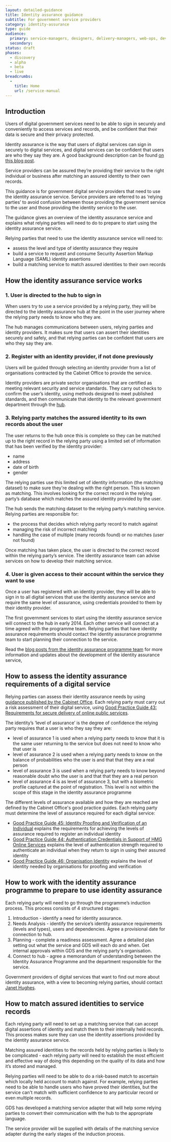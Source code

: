 ```yaml
---
layout: detailed-guidance
title: Identity assurance guidance
subtitle: For government service providers
category: identity-assurance
type: guide
audience:
  primary: service-managers, designers, delivery-managers, web-ops, developers, tech-archs, performance-analysts, user-researchers, qa, content-designers
  secondary:
status: draft
phases:
  - discovery
  - alpha
  - beta
  - live
breadcrumbs:
  -
    title: Home
    url: /service-manual
---
```


## Introduction

Users of digital government services need to be able to sign in securely and conveniently to access services and records, and be confident that their data is secure and their privacy protected.

Identity assurance is the way that users of digital services can sign in securely to digital services, and digital services can be confident that users are who they say they are. A good background description can be found [on this blog post](https://gds.blog.gov.uk/2014/01/23/what-is-identity-assurance/).

Service providers can be assured they’re providing their service to the right individual or business after matching an assured identity to their own records.

This guidance is for government digital service providers that need to use the identity assurance service. Service providers are referred to as ‘relying parties’ to avoid confusion between those providing the government service to the user and those providing the identity service to the user.

The guidance gives an overview of the identity assurance service and explains what relying parties will need to do to prepare to start using the identity assurance service.

Relying parties that need to use the identity assurance service will need to:

- assess the level and type of identity assurance they require
- build a service to request and consume Security Assertion Markup Language (SAML) identity assertions
- build a matching service to match assured identities to their own records

## How the identity assurance service works

### 1. User is directed to the hub to sign in

When users try to use a service provided by a relying party, they will be directed to the identity assurance hub at the point in the user journey where the relying party needs to know who they are.

The hub manages communications between users, relying parties and identity providers. It makes sure that users can assert their identities securely and safely, and that relying parties can be confident that users are who they say they are.

### 2. Register with an identity provider, if not done previously

Users will be guided through selecting an identity provider from a list of organisations contracted by the Cabinet Office to provide the service.

Identity providers are private sector organisations that are certified as meeting relevant security and service standards. They carry out checks to confirm the user’s identity, using methods designed to meet published standards, and then communicate that identity to the relevant government department through the [hub](https://identityassurance.blog.gov.uk/2013/10/30/a-hub-is-born/).

### 3. Relying party matches the assured identity to its own records about the user

The user returns to the hub once this is complete so they can be matched up to the right record in the relying party using a limited set of information that has been verified by the identity provider:

* name
* address
* date of birth
* gender

The relying parties use this limited set of identity information (the matching dataset) to make sure they're dealing with the right person. This is known as matching. This involves looking for the correct record in the relying party’s database which matches the assured identity provided by the user.

The hub sends the matching dataset to the relying party’s matching service. Relying parties are responsible for:

* the process that decides which relying party record to match against
* managing the risk of incorrect matching
* handling the case of multiple (many records found) or no matches (user not found)

Once matching has taken place, the user is directed to the correct record within the relying party’s service. The identity assurance team can advise services on how to develop their matching service.

### 4. User is given access to their account within the service they want to use

Once a user has registered with an identity provider, they will be able to sign in to all digital services that use the identity assurance service and require the same level of assurance, using credentials provided to them by their identity provider.

The first government services to start using the identity assurance service will connect to the hub in early 2014. Each other service will connect at a time agreed with the programme team. Relying parties that have identity assurance requirements should contact the identity assurance programme team to start planning their connection to the service.

Read the [blog posts from the identity assurance programme team](https://identityassurance.blog.gov.uk/) for more information and updates about the development of the identity assurance service,

## How to assess the identity assurance requirements of a digital service

Relying parties can assess their identity assurance needs by using [guidance published by the Cabinet Office](https://www.gov.uk/government/collections/identity-assurance-enabling-trusted-transactions). Each relying party must carry out a risk assessment of their digital service, using [Good Practice Guide 43: Requirements for secure delivery of online public services][gpg43].

The identity’s ‘level of assurance’ is the degree of confidence the relying party requires that a user is who they say they are:

* level of assurance 1 is used when a relying party needs to know that it is the same user returning to the service but does not need to know who that user is
* level of assurance 2 is used when a relying party needs to know on the balance of probabilities who the user is and that that they are a real person
* level of assurance 3 is used when a relying party needs to know beyond reasonable doubt who the user is and that that they are a real person
* level of assurance 4 is as level of assurance 3, but with a biometric profile captured at the point of registration. This level is not within the scope of this stage in the identity assurance programme

The different levels of assurance available and how they are reached are defined by the Cabinet Office's good practice guides. Each relying party must determine the level of assurance required for each digital service:

* [Good Practice Guide 45: Identity Proofing and Verification of an Individual][gpg45] explains the requirements for achieving the levels of assurance required to register an individual identity
* [Good Practice Guide 44: Authentication Credentials in Support of HMG Online Services][gpg44] explains the level of authentication strength required to authenticate an individual when they return to sign in using their assured identity
* [Good Practice Guide 46: Organisation Identity][gpg46] explains the level of identity needed by organisations for proofing and verification

[gpg43]: https://www.gov.uk/government/publications/requirements-for-secure-delivery-of-online-public-services
[gpg44]: https://www.gov.uk/government/publications/authentication-credentials-for-online-government-services
[gpg45]: https://www.gov.uk/government/publications/identity-proofing-and-verification-of-an-individual
[gpg46]: https://www.gov.uk/government/publications/identity-assurance-organisation-identity

## How to work with the identity assurance programme to prepare to use identity assurance

Each relying party will need to go through the programme’s induction process. This process consists of 4 structured stages:

1. Introduction - identify a need for identity assurance.
2. Needs Analysis - identify the service’s identity assurance requirements (levels and types), users and dependencies. Agree a provisional date for connection to hub.
3. Planning - complete a readiness assessment. Agree a detailed plan setting out what the service and GDS will each do and when. Get internal approvals within GDS and the relying party's organisation.
4. Connect to hub - agree a memorandum of understanding between the Identity Assurance Programme and the department responsible for the service.

Government providers of digital services that want to find out more about identity assurance, with a view to becoming relying parties, should contact [Janet Hughes](mailto:janet.hughes@digital.cabinet-office.gov.uk).

## How to match assured identities to service records

Each relying party will need to set up a matching service that can accept digital assertions of identity and match them to their internally held records. This process makes sure they can use the identity assertions provided by the identity assurance service.

Matching assured identities to the records held by relying parties is likely to be complicated - each relying party will need to establish the most efficient and effective way of doing this depending on the quality of its data and how it’s stored and managed.

Relying parties will need to be able to do a risk-based match to ascertain which locally held account to match against. For example, relying parties need to be able to handle users who have proved their identities, but the service can't match with sufficient confidence to any particular record or even multiple records.

GDS has developed a matching service adapter that will help some relying parties to convert their communication with the hub to the appropriate language.

The service provider will be supplied with details of the matching service adapter during the early stages of the induction process.
